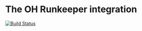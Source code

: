 # The OH Runkeeper integration

[![Build Status](https://travis-ci.org/OpenHumans/oh-runkeeper-source.svg?branch=master)](https://travis-ci.org/OpenHumans/oh-runkeeper-soure)
